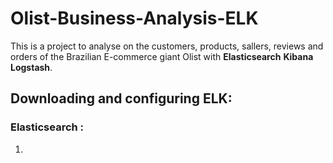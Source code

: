 # Olist-Business-Analysis-ELK
This is a project to analyse on the customers, products, sallers, reviews and orders of the Brazilian E-commerce giant Olist with **Elasticsearch** **Kibana** **Logstash**.

## Downloading and configuring ELK:
### Elasticsearch :
1.  
